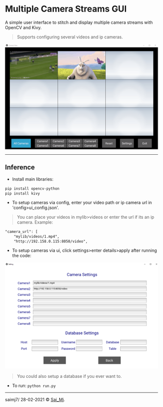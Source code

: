# Multiple Camera Streams GUI
A simple user interface to stitch and display multiple camera streams with OpenCV and Kivy.

> Supports configuring several videos and ip cameras.

<div align="center">
<img src=mylib/misc/demo.gif?raw=true "demo" width=750 >
</div>

---

## Inference

- Install main libraries:
```
pip install opencv-python
pip install kivy
```
- To setup cameras via config, enter your video path or ip camera url in 'config>ui_config.json'.

> You can place your videos in mylib>videos or enter the url if its an ip camera. Example:

```
"camera_url": [
    "mylib/videos/1.mp4",
    "http://192.158.0.115:8050/video",
```
- To setup cameras via ui, click settings>enter details>apply after running the code:

<div align="center">
<img src=mylib/misc/settings.png?raw=true "settings" width=700 >
</div>

> You could also setup a database if you ever want to.

- To run: ``` python run.py ```



---

saimj7/ 28-02-2021 © <a href="http://saimj7.github.io" target="_blank">Sai_Mj</a>.
